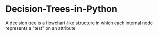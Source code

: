 # Decision-Trees-in-Python
A decision tree is a flowchart-like structure in which each internal node represents a "test" on an attribute
